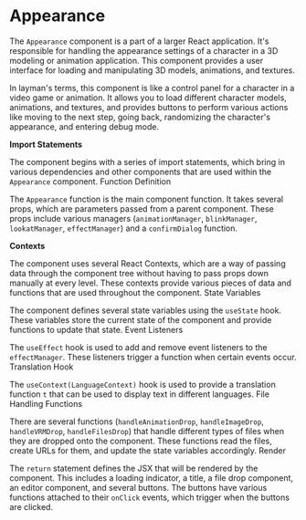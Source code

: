 # Appearance

The `Appearance` component is a part of a larger React application. It's responsible for handling the appearance settings of a character in a 3D modeling or animation application. This component provides a user interface for loading and manipulating 3D models, animations, and textures.

In layman's terms, this component is like a control panel for a character in a video game or animation. It allows you to load different character models, animations, and textures, and provides buttons to perform various actions like moving to the next step, going back, randomizing the character's appearance, and entering debug mode.

**Import Statements**

The component begins with a series of import statements, which bring in various dependencies and other components that are used within the `Appearance` component.
Function Definition

The `Appearance` function is the main component function. It takes several props, which are parameters passed from a parent component. These props include various managers (`animationManager`, `blinkManager`, `lookatManager`, `effectManager`) and a `confirmDialog` function.

**Contexts**

The component uses several React Contexts, which are a way of passing data through the component tree without having to pass props down manually at every level. These contexts provide various pieces of data and functions that are used throughout the component.
State Variables

The component defines several state variables using the `useState` hook. These variables store the current state of the component and provide functions to update that state.
Event Listeners

The `useEffect` hook is used to add and remove event listeners to the `effectManager`. These listeners trigger a function when certain events occur.
Translation Hook

The `useContext(LanguageContext)` hook is used to provide a translation function `t` that can be used to display text in different languages.
File Handling Functions

There are several functions (`handleAnimationDrop`, `handleImageDrop`, `handleVRMDrop`, `handleFilesDrop`) that handle different types of files when they are dropped onto the component. These functions read the files, create URLs for them, and update the state variables accordingly.
Render

The `return` statement defines the JSX that will be rendered by the component. This includes a loading indicator, a title, a file drop component, an editor component, and several buttons. The buttons have various functions attached to their `onClick` events, which trigger when the buttons are clicked.
